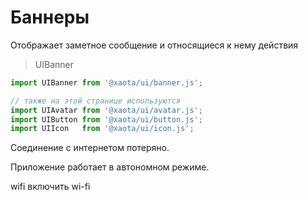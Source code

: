 # Баннеры
Отображает заметное сообщение и относящиеся к нему действия

> UIBanner

```javascript
import UIBanner from '@xaota/ui/banner.js';

// также на этой странице используются
import UIAvatar from '@xaota/ui/avatar.js';
import UIButton from '@xaota/ui/button.js';
import UIIcon   from '@xaota/ui/icon.js';
```

<ui-html>
  <ui-banner>
    <ui-avatar src="./content/avatar/avatar-8.jpg" slot="avatar"></ui-avatar>
    <p>Соединение с интернетом потеряно.</p>
    <p>Приложение работает в автономном режиме.</p>
    <ui-button slot="action">
      <ui-icon>wifi</ui-icon>
      <span>включить wi-fi</span>
    </ui-button>
  </ui-banner>
</ui-html>
